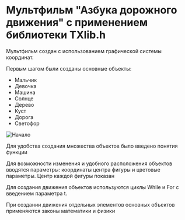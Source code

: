 # Мультфильм "Азбука дорожного движения" с применением библиотеки TXlib.h

Мультфильм создан с использованием графической системы координат.

Первым шагом были созданы основные объекты:
* Мальчик
* Девочка
* Машина
* Солнце
* Дерево
* Куст
* Дорога
* Светофор

![Начало](https://user-images.githubusercontent.com/82168961/114427872-f58d9200-9bd4-11eb-9a7c-78a9481839b4.JPG)

Для удобства создания множества объектов было введено понятия функции

Для возможности изменения и удобного расположения объектов вводятся параметры: координаты центра фигуры и цветовые параметры.
Центр каждой фигуры показан


Для создания движения объектов используются циклы While и For c введением параметра t.

При создании движения отдельных элементов основных объектов применяются законы математики и физики



